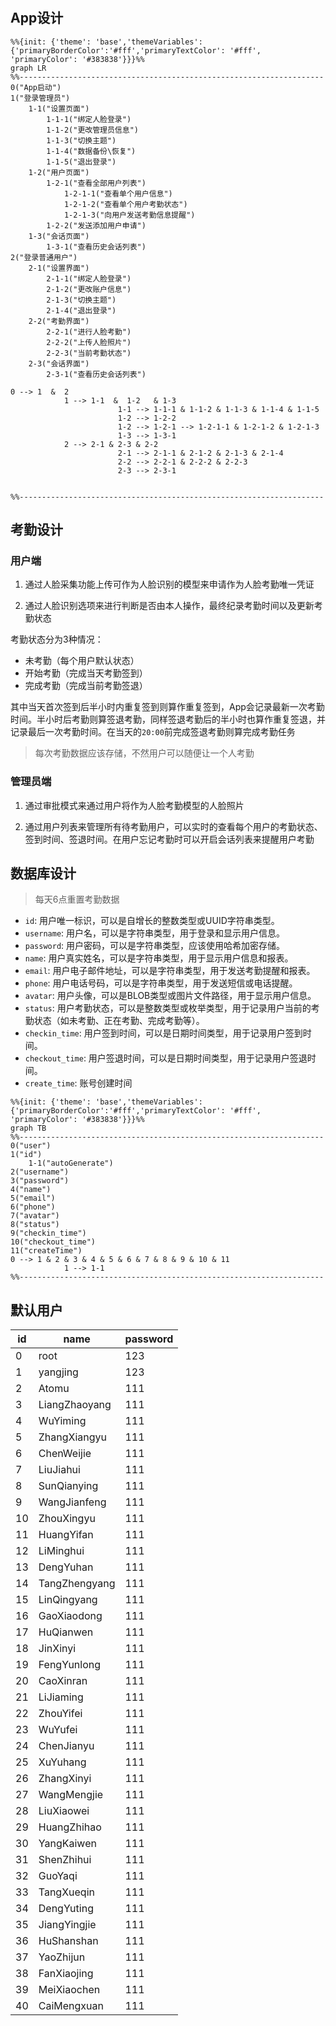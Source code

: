 
# 


## App设计

```mermaid
%%{init: {'theme': 'base','themeVariables': {'primaryBorderColor':'#fff','primaryTextColor': '#fff', 'primaryColor': '#383838'}}}%%
graph LR
%%--------------------------------------------------------------------
0("App启动")
1("登录管理员") 
	1-1("设置页面")
		1-1-1("绑定人脸登录") 
		1-1-2("更改管理员信息") 
		1-1-3("切换主题") 
		1-1-4("数据备份\恢复")
		1-1-5("退出登录")
	1-2("用户页面") 
		1-2-1("查看全部用户列表") 
			1-2-1-1("查看单个用户信息") 
			1-2-1-2("查看单个用户考勤状态") 
			1-2-1-3("向用户发送考勤信息提醒")
		1-2-2("发送添加用户申请")
	1-3("会话页面") 
		1-3-1("查看历史会话列表")
2("登录普通用户")
	2-1("设置界面")
		2-1-1("绑定人脸登录")
		2-1-2("更改账户信息")
		2-1-3("切换主题")
		2-1-4("退出登录")
	2-2("考勤界面")
		2-2-1("进行人脸考勤")
		2-2-2("上传人脸照片")
		2-2-3("当前考勤状态")
	2-3("会话界面")
		2-3-1("查看历史会话列表")

0 --> 1  &  2
			1 --> 1-1  &  1-2   & 1-3
						1-1 --> 1-1-1 & 1-1-2 & 1-1-3 & 1-1-4 & 1-1-5
						1-2 --> 1-2-2
						1-2 --> 1-2-1 --> 1-2-1-1 & 1-2-1-2 & 1-2-1-3
						1-3 --> 1-3-1
			2 --> 2-1 & 2-3 & 2-2
						2-1 --> 2-1-1 & 2-1-2 & 2-1-3 & 2-1-4
						2-2 --> 2-2-1 & 2-2-2 & 2-2-3
						2-3 --> 2-3-1


%%--------------------------------------------------------------------
```


## 考勤设计

### 用户端
1. 通过人脸采集功能上传可作为人脸识别的模型来申请作为人脸考勤唯一凭证

2. 通过人脸识别选项来进行判断是否由本人操作，最终纪录考勤时间以及更新考勤状态

考勤状态分为3种情况：
- 未考勤（每个用户默认状态）
- 开始考勤（完成当天考勤签到）
- 完成考勤（完成当前考勤签退）

	
其中当天首次签到后半小时内重复签到则算作重复签到，App会记录最新一次考勤时间。半小时后考勤则算签退考勤，同样签退考勤后的半小时也算作重复签退，并记录最后一次考勤时间。在当天的`20:00`前完成签退考勤则算完成考勤任务

> 每次考勤数据应该存储，不然用户可以随便让一个人考勤

### 管理员端

1. 通过审批模式来通过用户将作为人脸考勤模型的人脸照片

2. 通过用户列表来管理所有待考勤用户，可以实时的查看每个用户的考勤状态、签到时间、签退时间。在用户忘记考勤时可以开启会话列表来提醒用户考勤





## 数据库设计
>每天6点重置考勤数据

- `id`: 用户唯一标识，可以是自增长的整数类型或UUID字符串类型。
- `username`: 用户名，可以是字符串类型，用于登录和显示用户信息。
- `password`: 用户密码，可以是字符串类型，应该使用哈希加密存储。
- `name`: 用户真实姓名，可以是字符串类型，用于显示用户信息和报表。
- `email`: 用户电子邮件地址，可以是字符串类型，用于发送考勤提醒和报表。
- `phone`: 用户电话号码，可以是字符串类型，用于发送短信或电话提醒。
- `avatar`: 用户头像，可以是BLOB类型或图片文件路径，用于显示用户信息。
- `status`: 用户考勤状态，可以是整数类型或枚举类型，用于记录用户当前的考勤状态（如未考勤、正在考勤、完成考勤等）。
- `checkin_time`: 用户签到时间，可以是日期时间类型，用于记录用户签到时间。
- `checkout_time`: 用户签退时间，可以是日期时间类型，用于记录用户签退时间。
- `create_time`: 账号创建时间

```mermaid
%%{init: {'theme': 'base','themeVariables': {'primaryBorderColor':'#fff','primaryTextColor': '#fff', 'primaryColor': '#383838'}}}%%
graph TB
%%--------------------------------------------------------------------
0("user")
1("id")
	1-1("autoGenerate")
2("username")
3("password")
4("name")
5("email")
6("phone")
7("avatar")
8("status")
9("checkin_time")
10("checkout_time")
11("createTime")
0 --> 1 & 2 & 3 & 4 & 5 & 6 & 7 & 8 & 9 & 10 & 11
			1 --> 1-1
%%--------------------------------------------------------------------
```



## 默认用户
id |name| password
-|-|-
0 	|root	    |123
1 	|yangjing	|123
2 	|Atomu	  |111
3 	|LiangZhaoyang	|111
4 	|WuYiming	|111
5 	|ZhangXiangyu	|111
6 	|ChenWeijie	|111
7 	|LiuJiahui	|111
8 	|SunQianying	|111
9 	|WangJianfeng	|111
10	|ZhouXingyu	|111
11	|HuangYifan	|111
12	|LiMinghui	|111
13	|DengYuhan	|111
14	|TangZhengyang	|111
15	|LinQingyang	|111
16	|GaoXiaodong	|111
17	|HuQianwen	|111
18	|JinXinyi	|111
19	|FengYunlong	|111
20	|CaoXinran	|111
21	|LiJiaming	|111
22	|ZhouYifei	|111
23	|WuYufei	|111
24	|ChenJianyu	|111
25	|XuYuhang	|111
26	|ZhangXinyi	|111
27	|WangMengjie	|111
28	|LiuXiaowei	|111
29	|HuangZhihao	|111
30	|YangKaiwen	|111
31	|ShenZhihui	|111
32	|GuoYaqi	|111
33	|TangXueqin	|111
34	|DengYuting	|111
35	|JiangYingjie	|111
36	|HuShanshan	|111
37	|YaoZhijun	|111
38	|FanXiaojing	|111
39	|MeiXiaochen	|111
40	|CaiMengxuan	|111
